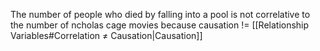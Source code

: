 The number of people who died by falling into a pool is not correlative to the number of ncholas cage movies because causation != [[Relationship Variables#Correlation ≠ Causation|Causation]]


